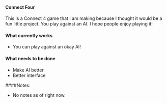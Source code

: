 #### Connect Four
This is a Connect 4 game that I am making because I thought it would be a fun little project. You play against an AI. I hope people enjoy playing it!  

#### What currently works
- You can play against an okay AI!

#### What needs to be done
- Make AI better
- Better interface

####Notes:  
- No notes as of right now.  